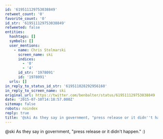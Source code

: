 ```yaml
---
id: '619511129753038849'
retweet_count: '0'
favorite_count: '0'
id_str: '619511129753038849'
retweeted: false
entities:
  hashtags: []
  symbols: []
  user_mentions:
    - name: Chris Stelmarski
      screen_name: ski
      indices:
        - '0'
        - '4'
      id_str: '1978091'
      id: '1978091'
  urls: []
in_reply_to_status_id_str: '619511028292956160'
in_reply_to_screen_name: ski
original_url: https://twitter.com/benbalter/status/619511129753038849
date: '2015-07-10T14:18:57.000Z'
sitemap: false
robots: noindex
reply: true
title: '@ski As they say in government, "press release or it didn''t happen." :)'
---
```


@ski As they say in government, "press release or it didn't happen." :)